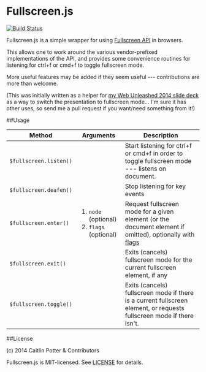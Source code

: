 Fullscreen.js
=============

[![Build Status](https://img.shields.io/travis/caitp/fullscreen.js/master.svg?style=flat)](https://travis-ci.org/caitp/fullscreen.js)

Fullscreen.js is a simple wrapper for using [Fullscreen API](http://fullscreen.spec.whatwg.org/) in browsers.

This allows one to work around the various vendor-prefixed implementations of the API, and provides some convenience routines for listening for ctrl+f or cmd+f to toggle fullscreen mode.

More useful features may be added if they seem useful --- contributions are more than welcome.

(This was initially written as a helper for [my Web Unleashed 2014 slide deck](https://github.com/caitp/angular-unleashed) as a way to switch the presentation to fullscreen mode... I'm sure it has other uses, so send me a pull request if you want/need something from it!)

##Usage

<table>
    <thead>
        <tr>
            <th>Method</th>
            <th>Arguments</th>
            <th>Description</th>
        </tr>
    </thead>
    <tbody>
        <tr>
            <td><code>$fullscreen.listen()</code></td>
            <td></td>
            <td>Start listening for ctrl+f or cmd+f in order to toggle fullscreen
                mode --- listens on document.</td>
        </tr>
        <tr>
            <td><code>$fullscreen.deafen()</code></td>
            <td></td>
            <td>Stop listening for key events</td>
        </tr>
        <tr>
            <td><code>$fullscreen.enter()</code></td>
            <td>
                <ol><li><code>node<Element></code> (optional)
                    <li><code>flags<number></code> (optional)
                </ol>
            </td>
            <td>Request fullscreen mode for a given element (or the document element if omitted),
                optionally with <a href="https://developer.apple.com/library/safari/documentation/WebKit/Reference/ElementClassRef/Element/Element.html">flags</a>
            </td>
        </tr>
        <tr>
            <td><code>$fullscreen.exit()</code></td>
            <td></td>
            <td>Exits (cancels) fullscreen mode for the current fullscreen element, if any</td>
        </tr>
        <tr>
            <td><code>$fullscreen.toggle()</code></td>
            <td></td>
            <td>Exits (cancels) fullscreen mode if there is a current fullscreen element, or requests fullscreen mode if there isn't.</td>
        </tr>
    </tbody>
</table>

##License

(c) 2014 Caitlin Potter & Contributors

Fullscreen.js is MIT-licensed. See [LICENSE](LICENSE) for details.
